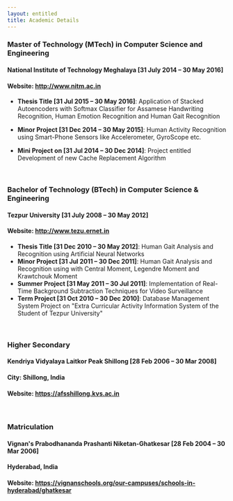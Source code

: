```yaml
---
layout: entitled
title: Academic Details
---
```



### Master of Technology (MTech) in Computer Science and Engineering
#### National Institute of Technology Meghalaya [31 July 2014 – 30 May 2016]
#### Website: <http://www.nitm.ac.in>

- **Thesis Title [31 Jul 2015 – 30 May 2016]**: Application of Stacked Autoencoders with Softmax Classifier for Assamese Handwriting Recognition, Human Emotion Recognition and Human Gait Recognition

- **Minor Project [31 Dec 2014 – 30 May 2015]**: Human Activity Recognition using Smart-Phone Sensors like Accelerometer, GyroScope etc.

- **Mini Project on [31 Jul 2014 – 30 Dec 2014]**: Project entitled Development of new Cache Replacement Algorithm

<br>

### Bachelor of Technology (BTech) in Computer Science & Engineering
#### Tezpur University [31 July 2008 – 30 May 2012]
#### Website: <http://www.tezu.ernet.in>


- **Thesis Title [31 Dec 2010 – 30 May 2012]**: Human Gait Analysis and Recognition using Artificial Neural Networks
- **Minor Project [31 Jul 2011 – 30 Dec 2011]**: Human Gait Analysis and Recognition using with Central Moment, Legendre Moment and Krawtchouk Moment
- **Summer Project [31 May 2011 – 30 Jul 2011]**: Implementation of Real-Time Background Subtraction Techniques for Video Surveillance
- **Term Project [31 Oct 2010 – 30 Dec 2010]**: Database Management System Project on "Extra Curricular Activity Information System of the Student of Tezpur University"

<br>

### Higher Secondary
#### Kendriya Vidyalaya Laitkor Peak Shillong [28 Feb 2006 – 30 Mar 2008]
#### City: Shillong, India
#### Website: <https://afsshillong.kvs.ac.in>

<br>

### Matriculation
#### Vignan's Prabodhananda Prashanti Niketan-Ghatkesar [28 Feb 2004 – 30 Mar 2006]
#### Hyderabad, India
#### Website: <https://vignanschools.org/our-campuses/schools-in-hyderabad/ghatkesar>
